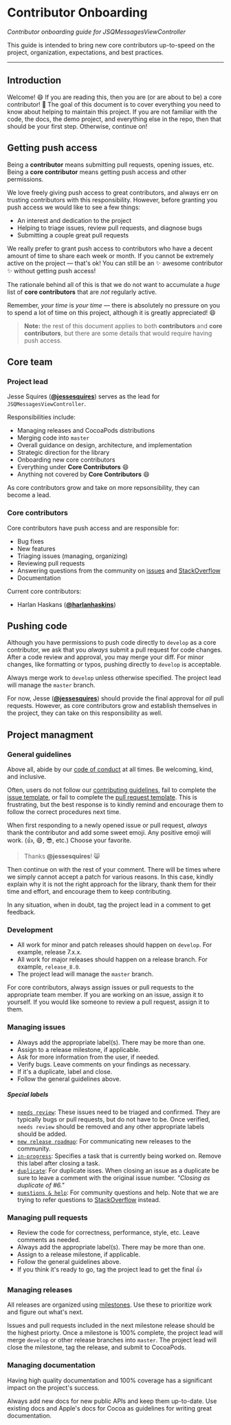 # Contributor Onboarding

*Contributor onboarding guide for JSQMessagesViewController*

This guide is intended to bring new core contributors up-to-speed on the project, organization, expectations, and best practices.

-------------------------

## Introduction

Welcome! :smile: If you are reading this, then you are (or are about to be) a core contributor! :tada: The goal of this document is to cover everything you need to know about helping to maintain this project. If you are not familiar with the code, the docs, the demo project, and everything else in the repo, then that should be your first step. Otherwise, continue on!

## Getting push access

Being a **contributor** means submitting pull requests, opening issues, etc. Being a **core contributor** means getting push access and other permissions.

We love freely giving push access to great contributors, and always err on trusting contributors with this responsibility. However, before granting you push access we would like to see a few things:

- An interest and dedication to the project
- Helping to triage issues, review pull requests, and diagnose bugs
- Submitting a couple great pull requests

We really prefer to grant push access to contributors who have a decent amount of time to share each week or month. If you cannot be extremely active on the project — that's ok! You can still be an :sparkles: awesome contributor :sparkles: without getting push access! 

The rationale behind all of this is that we do not want to accumulate a *huge* list of **core contributors** that are *not* regularly active.

Remember, *your time* is *your time* — there is absolutely no pressure on you to spend a lot of time on this project, although it is greatly appreciated! :smile:

> **Note:** the rest of this document applies to both **contributors** and **core contributors**, but there are some details that would require having push access.

## Core team

### Project lead

Jesse Squires ([**@jessesquires**](https://github.com/jessesquires)) serves as the lead for `JSQMessagesViewController`.

Responsibilities include:
- Managing releases and CocoaPods distributions
- Merging code into `master`
- Overall guidance on design, architecture, and implementation
- Strategic direction for the library
- Onboarding new core contributors
- Everything under **Core Contributors** :smile:
- Anything not covered by **Core Contributors** :smile:

As core contributors grow and take on more repsonsibility, they can become a lead.

### Core contributors

Core contributors have push access and are responsible for:

- Bug fixes
- New features
- Triaging issues (managing, organizing)
- Reviewing pull requests
- Answering questions from the community on [issues](https://github.com/jessesquires/JSQMessagesViewController/issues?utf8=✓&q=is%3Aissue+label%3A%22questions+%26+help%22+) and [StackOverflow](http://stackoverflow.com/questions/tagged/jsqmessagesviewcontroller)
- Documentation

Current core contributors:
- Harlan Haskans ([**@harlanhaskins**](https://github.com/harlanhaskins))

## Pushing code

Although you have permissions to push code directly to `develop` as a core contributor, we ask that you *always* submit a pull request for code changes. After a code review and approval, you may merge your diff. For minor changes, like formatting or typos, pushing directly to `develop` is acceptable. 

Always merge work to `develop` unless otherwise specified. The project lead will manage the `master` branch.

For now, Jesse ([**@jessesquires**](https://github.com/jessesquires)) should provide the final approval for *all* pull requests. However, as core contributors grow and establish themselves in the project, they can take on this responsibility as well.

## Project managment

### General guidelines

Above all, abide by our [code of conduct](https://github.com/jessesquires/JSQMessagesViewController/blob/develop/.github/CONDUCT.md) at all times. Be welcoming, kind, and inclusive.

Often, users do not follow our [contributing guidelines](https://github.com/jessesquires/JSQMessagesViewController/blob/develop/.github/CONTRIBUTING.md), fail to complete the [issue template](https://github.com/jessesquires/JSQMessagesViewController/blob/develop/.github/ISSUE_TEMPLATE.md), or fail to complete the [pull request template](https://github.com/jessesquires/JSQMessagesViewController/blob/develop/.github/PULL_REQUEST_TEMPLATE.md). This is frustrating, but the best response is to kindly remind and encourage them to follow the correct procedures next time.

When first responding to a newly opened issue or pull request, *always* thank the contributor and add some sweet emoji. Any positive emoji will work. (:+1:, :smile:, :sunglasses:, etc.) Choose your favorite.

> Thanks **@jessesquires**! :smile_cat:

Then continue on with the rest of your comment. There will be times where we simply cannot accept a patch for various reasons. In this case, kindly explain why it is not the right approach for the library, thank them for their time and effort, and encourage them to keep contributing.

In any situation, when in doubt, tag the project lead in a comment to get feedback.

### Development

- All work for minor and patch releases should happen on `develop`. For example, release 7.x.x.
- All work for major releases should happen on a release branch. For example, `release_8.0`.
- The project lead will manage the `master` branch.

For core contributors, always assign issues or pull requests to the appropriate team member. If you are working on an issue, assign it to yourself. If you would like someone to review a pull request, assign it to them.

### Managing issues

- Always add the appropriate label(s). There may be more than one.
- Assign to a release milestone, if applicable.
- Ask for more information from the user, if needed.
- Verify bugs. Leave comments on your findings as necessary.
- If it's a duplicate, label and close.
- Follow the general guidelines above.

##### Special labels

- [`needs review`](https://github.com/jessesquires/JSQMessagesViewController/issues?q=is%3Aissue+label%3A%22needs+review%22): These issues need to be triaged and confirmed. They are typically bugs or pull requests, but do not have to be. Once verified, `needs review` should be removed and any other appropriate labels should be added.
- [`new release roadmap`](https://github.com/jessesquires/JSQMessagesViewController/issues?utf8=✓&q=is%3Aissue+label%3A%22new+release+roadmap%22+): For communicating new releases to the community.
- [`in-progress`](https://github.com/jessesquires/JSQMessagesViewController/issues?q=is%3Aissue+label%3Ain-progress): Specifies a task that is currently being worked on. Remove this label after closing a task.
- [`duplicate`](https://github.com/jessesquires/JSQMessagesViewController/issues?utf8=✓&q=label%3Aduplicate+): For duplicate isses. When closing an issue as a duplicate be sure to leave a comment with the original issue number. *"Closing as duplicate of #6."*
- [`questions & help`](https://github.com/jessesquires/JSQMessagesViewController/issues?q=is%3Aissue+label%3A%22questions+%26+help%22): For community questions and help. Note that we are trying to refer questions to [StackOverflow](http://stackoverflow.com/questions/tagged/jsqmessagesviewcontroller) instead.

### Managing pull requests

- Review the code for correctness, performance, style, etc. Leave comments as needed.
- Always add the appropriate label(s). There may be more than one.
- Assign to a release milestone, if applicable.
- Follow the general guidelines above.
- If you think it's ready to go, tag the project lead to get the final :+1:

### Managing releases

All releases are organized using [milestones](https://github.com/jessesquires/JSQMessagesViewController/milestones). Use these to prioritize work and figure out what's next.

Issues and pull requests included in the next milestone release should be the highest priorty. Once a milestone is 100% complete, the project lead will merge `develop` or other release branches into `master`. The project lead will close the milestone, tag the release, and submit to CocoaPods.

### Managing documentation

Having high quality documentation and 100% coverage has a significant impact on the project's success. 

Always add new docs for new public APIs and keep them up-to-date. Use existing docs and Apple's docs for Cocoa as guidelines for writing great documentation.
